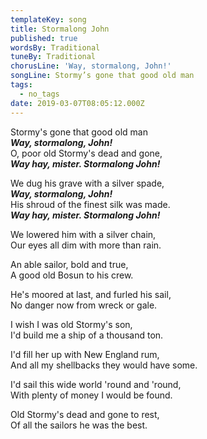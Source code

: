 ```yaml
---
templateKey: song
title: Stormalong John
published: true
wordsBy: Traditional
tuneBy: Traditional
chorusLine: 'Way, stormalong, John!'
songLine: Stormy’s gone that good old man
tags:
  - no_tags
date: 2019-03-07T08:05:12.000Z
---
```

Stormy's gone that good old man\
***Way, stormalong, John!***\
O, poor old Stormy's dead and gone,\
***Way hay, mister. Stormalong John!***

We dug his grave with a silver spade,\
***Way, stormalong, John!***\
His shroud of the finest silk was made.\
***Way hay, mister. Stormalong John!***

We lowered him with a silver chain,\
Our eyes all dim with more than rain.

An able sailor, bold and true,\
A good old Bosun to his crew.

He's moored at last, and furled his sail,\
No danger now from wreck or gale.

I wish I was old Stormy's son,\
I'd build me a ship of a thousand ton.

I'd fill her up with New England rum,\
And all my shellbacks they would have some.

I'd sail this wide world 'round and 'round,\
With plenty of money I would be found.

Old Stormy's dead and gone to rest,\
Of all the sailors he was the best.
